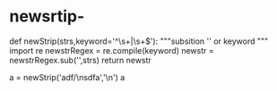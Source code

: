 # newsrtip-
def newStrip(strs,keyword='^\s+|\s+$'):
    """subsition '' or keyword """
    import re
    newstrRegex = re.compile(keyword)
    newstr = newstrRegex.sub('',strs)
    return newstr

a = newStrip('adf/\nsdfa','\n')
a
